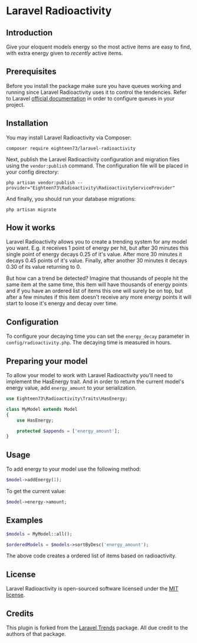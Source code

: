 # Laravel Radioactivity

## Introduction

Give your eloquent models energy so the most active items are easy to find, with extra energy given to _recently_ active items.

## Prerequisites

Before you install the package make sure you have queues working and running since Laravel Radioactivity uses it to control the tendencies. Refer to Laravel [official documentation](https://laravel.com/docs/master/queues) in order to configure queues in your project.

## Installation

You may install Laravel Radioactivity via Composer:

```shell
composer require eighteen73/laravel-radioactivity
```

Next, publish the Laravel Radioactivity configuration and migration files using the `vendor:publish` command. The configuration file will be placed in your config directory:

```shell
php artisan vendor:publish --provider="Eighteen73\Radioactivity\RadioactivityServiceProvider"
```

And finally, you should run your database migrations:

```shell
php artisan migrate
```

## How it works

Laravel Radioactivity allows you to create a trending system for any model you want. E.g. it receives 1 point of energy per hit, but after 30 minutes this single point of energy decays 0.25 of it's value. After more 30 minutes it decays 0.45 points of it's value. Finally, after another 30 minutes it decays 0.30 of its value returning to 0.

But how can a trend be detected? Imagine that thousands of people hit the same item at the same time, this item will have thousands of energy points and if you have an ordered list of items this one will surely be on top, but after a few minutes if this item doesn't receive any more energy points it will start to loose it's energy and decay over time.

## Configuration

To configure your decaying time you can set the `energy_decay` parameter in `config/radioactivity.php`. The decaying time is measured in hours.

## Preparing your model

To allow your model to work with Laravel Radioactivity you'll need to implement the HasEnergy trait. And in order to return the current model's energy value, add `energy_amount` to your serialization.

```php
use Eighteen73\Radioactivity\Traits\HasEnergy;

class MyModel extends Model
{
    use HasEnergy;

    protected $appends = ['energy_amount'];
}
```
## Usage

To add energy to your model use the following method:

```php
$model->addEnergy(1);
```

To get the current value:

```php
$model->energy->amount;
```

## Examples

```php
$models = MyModel::all();

$orderedModels = $models->sortByDesc('energy_amount');
```

The above code creates a ordered list of items based on radioactivity.

## License

Laravel Radioactivity is open-sourced software licensed under the [MIT license](LICENSE.md).

## Credits
This plugin is forked from the [Laravel Trends](https://github.com/hacklabsdev/laravel-trends) package. All due credit to the authors of that package.

